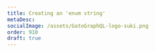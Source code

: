 ```yaml
---
title: Creating an 'enum string'
metaDesc:
socialImage: /assets/GatoGraphQL-logo-suki.png
order: 910
draft: true
---
```


